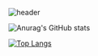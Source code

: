 ![header](https://capsule-render.vercel.app/api?type=rect&color=FFBCD9&height=300&section=header&text=2huiju&fontSize=90)

![Anurag's GitHub stats](https://github-readme-stats.vercel.app/api?username=2huiju&show_icons=true&theme=blue)

[![Top Langs](https://github-readme-stats.vercel.app/api/top-langs/?username=2huiju&layout=compact)](https://github.com/2huiju/github-readme-stats)



<!--
**2huiju/2huiju** is a ✨ _special_ ✨ repository because its `README.md` (this file) appears on your GitHub profile.


Here are some ideas to get you started:

- 🔭 I’m currently working on ...
- 🌱 I’m currently learning ...
- 👯 I’m looking to collaborate on ...
- 🤔 I’m looking for help with ...
- 💬 Ask me about ...
- 📫 How to reach me: ...
- 😄 Pronouns: ...
- ⚡ Fun fact: ...
-->
